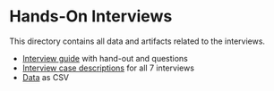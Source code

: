 # Hands-On Interviews

This directory contains all data and artifacts related to the interviews.

- [Interview guide](interview-description.md) with hand-out and questions
- [Interview case descriptions](interview-case-descriptions) for all 7 interviews
- [Data](interview-data) as CSV
